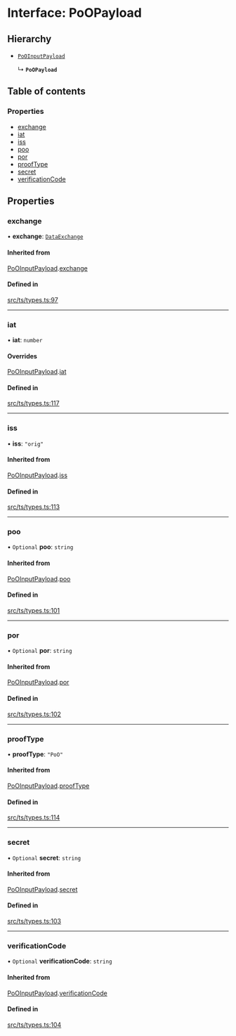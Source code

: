 # Interface: PoOPayload

## Hierarchy

- [`PoOInputPayload`](PoOInputPayload.md)

  ↳ **`PoOPayload`**

## Table of contents

### Properties

- [exchange](PoOPayload.md#exchange)
- [iat](PoOPayload.md#iat)
- [iss](PoOPayload.md#iss)
- [poo](PoOPayload.md#poo)
- [por](PoOPayload.md#por)
- [proofType](PoOPayload.md#prooftype)
- [secret](PoOPayload.md#secret)
- [verificationCode](PoOPayload.md#verificationcode)

## Properties

### exchange

• **exchange**: [`DataExchange`](DataExchange.md)

#### Inherited from

[PoOInputPayload](PoOInputPayload.md).[exchange](PoOInputPayload.md#exchange)

#### Defined in

[src/ts/types.ts:97](https://gitlab.com/i3-market/code/wp3/t3.2/conflict-resolution/non-repudiation-protocol/-/blob/a77470d/src/ts/types.ts#L97)

___

### iat

• **iat**: `number`

#### Overrides

[PoOInputPayload](PoOInputPayload.md).[iat](PoOInputPayload.md#iat)

#### Defined in

[src/ts/types.ts:117](https://gitlab.com/i3-market/code/wp3/t3.2/conflict-resolution/non-repudiation-protocol/-/blob/a77470d/src/ts/types.ts#L117)

___

### iss

• **iss**: ``"orig"``

#### Inherited from

[PoOInputPayload](PoOInputPayload.md).[iss](PoOInputPayload.md#iss)

#### Defined in

[src/ts/types.ts:113](https://gitlab.com/i3-market/code/wp3/t3.2/conflict-resolution/non-repudiation-protocol/-/blob/a77470d/src/ts/types.ts#L113)

___

### poo

• `Optional` **poo**: `string`

#### Inherited from

[PoOInputPayload](PoOInputPayload.md).[poo](PoOInputPayload.md#poo)

#### Defined in

[src/ts/types.ts:101](https://gitlab.com/i3-market/code/wp3/t3.2/conflict-resolution/non-repudiation-protocol/-/blob/a77470d/src/ts/types.ts#L101)

___

### por

• `Optional` **por**: `string`

#### Inherited from

[PoOInputPayload](PoOInputPayload.md).[por](PoOInputPayload.md#por)

#### Defined in

[src/ts/types.ts:102](https://gitlab.com/i3-market/code/wp3/t3.2/conflict-resolution/non-repudiation-protocol/-/blob/a77470d/src/ts/types.ts#L102)

___

### proofType

• **proofType**: ``"PoO"``

#### Inherited from

[PoOInputPayload](PoOInputPayload.md).[proofType](PoOInputPayload.md#prooftype)

#### Defined in

[src/ts/types.ts:114](https://gitlab.com/i3-market/code/wp3/t3.2/conflict-resolution/non-repudiation-protocol/-/blob/a77470d/src/ts/types.ts#L114)

___

### secret

• `Optional` **secret**: `string`

#### Inherited from

[PoOInputPayload](PoOInputPayload.md).[secret](PoOInputPayload.md#secret)

#### Defined in

[src/ts/types.ts:103](https://gitlab.com/i3-market/code/wp3/t3.2/conflict-resolution/non-repudiation-protocol/-/blob/a77470d/src/ts/types.ts#L103)

___

### verificationCode

• `Optional` **verificationCode**: `string`

#### Inherited from

[PoOInputPayload](PoOInputPayload.md).[verificationCode](PoOInputPayload.md#verificationcode)

#### Defined in

[src/ts/types.ts:104](https://gitlab.com/i3-market/code/wp3/t3.2/conflict-resolution/non-repudiation-protocol/-/blob/a77470d/src/ts/types.ts#L104)
